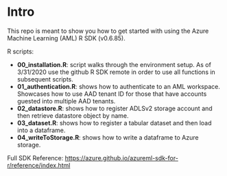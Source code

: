 # **Intro**

This repo is meant to show you how to get started with using the Azure Machine Learning (AML) R SDK (v0.6.85).

R scripts:
- **00_installation.R**:  script walks through the environment setup.  As of 3/31/2020 use the github R SDK remote in order to use all functions in subsequent scripts.
- **01_authentication.R**:  shows how to authenticate to an AML workspace.  Showcases how to use AAD tenant ID for those that have accounts guested into multiple AAD tenants.
- **02_datastore.R**:  shows how to register ADLSv2 storage account and then retrieve datastore object by name.
- **03_dataset.R**:  shows how to register a tabular dataset and then load into a dataframe.
- **04_writeToStorage.R**:  shows how to write a dataframe to Azure storage.

Full SDK Reference:
https://azure.github.io/azureml-sdk-for-r/reference/index.html